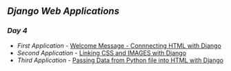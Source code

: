 ## *Django Web Applications*

### *Day 4*
* *First Application* - [Welcome Message - Connnecting HTML with Django](https://github.com/darsigangothri06/Django-Framework/tree/firstApp/FirstPro)
* *Second Application* - [Linking CSS and IMAGES with Django](https://github.com/darsigangothri06/Django-Framework/tree/secondApp/SecondPro)
* *Third Application* - [Passing Data from Python file into HTML with Django](https://github.com/darsigangothri06/Django-Framework/tree/thirdApp)
